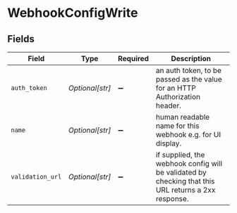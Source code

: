 # WebhookConfigWrite


## Fields

| Field                                                                                               | Type                                                                                                | Required                                                                                            | Description                                                                                         |
| --------------------------------------------------------------------------------------------------- | --------------------------------------------------------------------------------------------------- | --------------------------------------------------------------------------------------------------- | --------------------------------------------------------------------------------------------------- |
| `auth_token`                                                                                        | *Optional[str]*                                                                                     | :heavy_minus_sign:                                                                                  | an auth token, to be passed as the value for an HTTP Authorization header.                          |
| `name`                                                                                              | *Optional[str]*                                                                                     | :heavy_minus_sign:                                                                                  | human readable name for this webhook e.g. for UI display.                                           |
| `validation_url`                                                                                    | *Optional[str]*                                                                                     | :heavy_minus_sign:                                                                                  | if supplied, the webhook config will be validated by checking that this URL returns a 2xx response. |